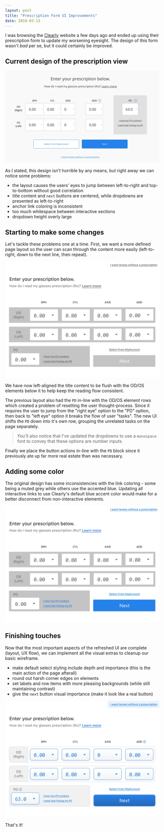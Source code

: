 ```yaml
---
layout: post
title: "Prescription Form UI Improvements"
date: 2019-03-13
---
```



I was browsing the <a href="https://www.clearly.ca">Clearly</a> website a few days ago and ended up using their prescription form to update my worsening eyesight. The design of this form wasn't *bad* per se, but it could certainly be improved.

## Current design of the prescription view

![Default prescription UI](/public/images/prescription-ui.webp)

As I stated, this design isn't horrible by any means, but right away we can notice some problems:

- the layout causes the users' eyes to jump between left-to-right and top-to-bottom without good correlation
- title content and `next` buttons are centered, while dropdowns are presented as left-to-right
- anchor link coloring is inconsistent
- too much whitespace between interactive sections
- dropdown height overly large

## Starting to make some changes

Let's tackle these problems one at a time. First, we want a more defined page layout so the user can scan through the content more easily (left-to-right, down to the next line, then repeat).

![Layout wireframe UI](/public/images/prescription-ui-update-1.webp)

We have now left-aligned the title content to be flush with the OD/OS elements below it to help keep the reading flow consistent. 

The previous layout also had the `PD` in-line with the OD/OS element rows which created a problem of resetting the user thought-process. Since it requires the user to jump from the "right eye" option to the "PD" option, then back to "left eye" option it breaks the flow of user "tasks". The new UI shifts the `PD` down into it's own row, grouping the unrelated tasks on the page separately.

> You'll also notice that I've updated the dropdowns to use a <code>monospace</code> font to convey that these options are number inputs.

Finally we place the button actions in-line with the `PD` block since it previously ate up far more real estate than was necessary.

## Adding some color

The original design has some inconsistencies with the link coloring - some being a muted grey while others use the accented blue. Updating all interactive links to use Clearly's default blue accent color would make for a better disconnect from non-interactive elements.

![Layout UI with color](/public/images/prescription-ui-update-2.webp)

## Finishing touches

Now that the most important aspects of the refreshed UI are complete (layout, UX flow), we can implement all the visual extras to cleanup our basic wireframe.

- make default select styling include depth and importance (this is the main action of the page afterall)
- round out harsh corner edges on elements
- set labels and row items with more pleasing backgrounds (while still maintaining contrast)
- give the `next` button visual importance (make it look like a real button)

![Layout UI with color](/public/images/prescription-ui-update-final.webp)

That's it!
